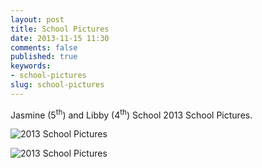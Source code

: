 ```yaml
---
layout: post
title: School Pictures
date: 2013-11-15 11:30
comments: false
published: true
keywords: 
- school-pictures 
slug: school-pictures
---
```

Jasmine (5<sup>th</sup>) and Libby (4<sup>th</sup>) School 2013 School Pictures.

![2013 School Pictures](http://media.eick.us/media/photographs/2013/2013-11-10/2013-school-pictures-2013-11-10-at-16-19-18.jpg)

![2013 School Pictures](http://media.eick.us/media/photographs/2013/2013-11-10/2013-school-pictures-2013-11-10-at-16-20-26.jpg)
